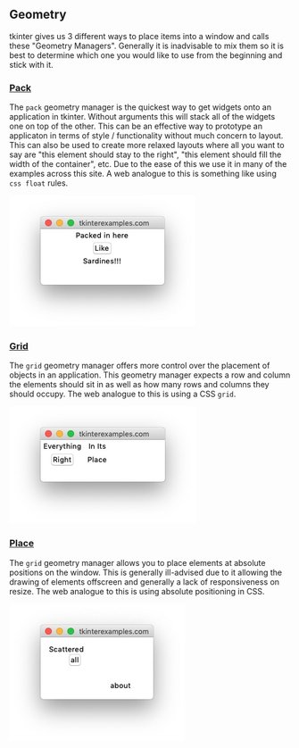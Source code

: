 <head>
  <title>Tkinter Geometry Managers</title>
  <link rel="canonical" href="https://tkinterexamples.com/geometry">
  <meta name="description" content="Examples of using tkinter geometry managers to create different page layouts.">
  <meta name="keywords" content="tkinter geometry manager examples,tkinter layout examples">
</head>

## Geometry
tkinter gives us 3 different ways to place items into a window and calls these "Geometry Managers". Generally it is inadvisable to mix them so it is best to determine which one you would like to use from the beginning and stick with it.

### [Pack](/geometry/pack)
The `pack` geometry manager is the quickest way to get widgets onto an application in tkinter. Without arguments this will stack all of the widgets one on top of the other. This can be an effective way to prototype an applicaton in terms of style / functionality without much concern to layout. This can also be used to create more relaxed layouts where all you want to say are "this element should stay to the right", "this element should fill the width of the container", etc. Due to the ease of this we use it in many of the examples across this site. A web analogue to this is something like using `css float` rules.

![Pack Example](pack.jpg)

### [Grid](/geometry/grid)
The `grid` geometry manager offers more control over the placement of objects in an application. This geometry manager expects a row and column the elements should sit in as well as how many rows and columns they should occupy. The web analogue to this is using a CSS `grid`.

![Grid Example](grid.jpg)

### [Place](/geometry/place)
The `grid` geometry manager allows you to place elements at absolute positions on the window. This is generally ill-advised due to it allowing the drawing of elements offscreen and generally a lack of responsiveness on resize. The web analogue to this is using absolute positioning in CSS.

![Place Example](place.jpg)
